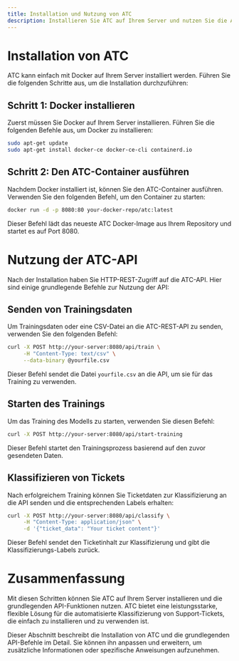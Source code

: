 ```yaml
---
title: Installation und Nutzung von ATC
description: Installieren Sie ATC auf Ihrem Server und nutzen Sie die API zur automatisierten Klassifizierung von Support-Tickets.
---
```

# Installation von ATC

ATC kann einfach mit Docker auf Ihrem Server installiert werden. Führen Sie die folgenden Schritte aus, um die Installation durchzuführen:

## Schritt 1: Docker installieren

Zuerst müssen Sie Docker auf Ihrem Server installieren. Führen Sie die folgenden Befehle aus, um Docker zu installieren:

```bash
sudo apt-get update
sudo apt-get install docker-ce docker-ce-cli containerd.io
```

## Schritt 2: Den ATC-Container ausführen

Nachdem Docker installiert ist, können Sie den ATC-Container ausführen. Verwenden Sie den folgenden Befehl, um den Container zu starten:

```bash
docker run -d -p 8080:80 your-docker-repo/atc:latest
```

Dieser Befehl lädt das neueste ATC Docker-Image aus Ihrem Repository und startet es auf Port 8080.

# Nutzung der ATC-API

Nach der Installation haben Sie HTTP-REST-Zugriff auf die ATC-API. Hier sind einige grundlegende Befehle zur Nutzung der API:

## Senden von Trainingsdaten

Um Trainingsdaten oder eine CSV-Datei an die ATC-REST-API zu senden, verwenden Sie den folgenden Befehl:

```bash
curl -X POST http://your-server:8080/api/train \
     -H "Content-Type: text/csv" \
     --data-binary @yourfile.csv
```

Dieser Befehl sendet die Datei `yourfile.csv` an die API, um sie für das Training zu verwenden.

## Starten des Trainings

Um das Training des Modells zu starten, verwenden Sie diesen Befehl:

```bash
curl -X POST http://your-server:8080/api/start-training
```

Dieser Befehl startet den Trainingsprozess basierend auf den zuvor gesendeten Daten.

## Klassifizieren von Tickets

Nach erfolgreichem Training können Sie Ticketdaten zur Klassifizierung an die API senden und die entsprechenden Labels erhalten:

```bash
curl -X POST http://your-server:8080/api/classify \
     -H "Content-Type: application/json" \
     -d '{"ticket_data": "Your ticket content"}'
```

Dieser Befehl sendet den Ticketinhalt zur Klassifizierung und gibt die Klassifizierungs-Labels zurück.

# Zusammenfassung

Mit diesen Schritten können Sie ATC auf Ihrem Server installieren und die grundlegenden API-Funktionen nutzen. ATC bietet eine leistungsstarke, flexible Lösung für die automatisierte Klassifizierung von Support-Tickets, die einfach zu installieren und zu verwenden ist.

Dieser Abschnitt beschreibt die Installation von ATC und die grundlegenden API-Befehle im Detail. Sie können ihn anpassen und erweitern, um zusätzliche Informationen oder spezifische Anweisungen aufzunehmen.
